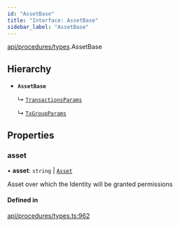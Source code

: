 ```yaml
---
id: "AssetBase"
title: "Interface: AssetBase"
sidebar_label: "AssetBase"
---
```


[api/procedures/types](../../../../../modules/API/Procedures/Types/Types.md).AssetBase

## Hierarchy

- **`AssetBase`**

  ↳ [`TransactionsParams`](../TransactionsParams/TransactionsParams.md)

  ↳ [`TxGroupParams`](../TxGroupParams/TxGroupParams.md)

## Properties

### asset

• **asset**: `string` \| [`Asset`](../../../../../classes/API/Entities/Asset/Asset.md)

Asset over which the Identity will be granted permissions

#### Defined in

[api/procedures/types.ts:962](https://github.com/PolymeshAssociation/polymesh-sdk/blob/acc2284c/src/api/procedures/types.ts#L962)
